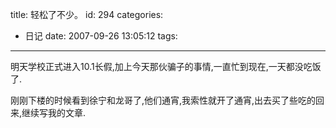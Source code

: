 title: 轻松了不少。
id: 294
categories:
  - 日记
date: 2007-09-26 13:05:12
tags:
---

明天学校正式进入10.1长假,加上今天那伙骗子的事情,一直忙到现在,一天都没吃饭了.

刚刚下楼的时候看到徐宁和龙哥了,他们通宵,我索性就开了通宵,出去买了些吃的回来,继续写我的文章.